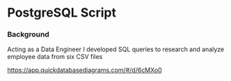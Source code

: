 # PostgreSQL Script

### Background 
Acting as a Data Engineer I developed SQL queries to research and analyze employee data from six CSV files

https://app.quickdatabasediagrams.com/#/d/6cMXo0
